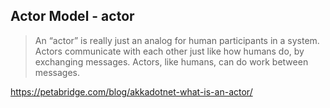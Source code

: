 ## Actor Model - actor

> An “actor” is really just an analog for human participants in a system. Actors communicate with each other just like how humans do, by exchanging messages. Actors, like humans, can do work between messages.

https://petabridge.com/blog/akkadotnet-what-is-an-actor/
